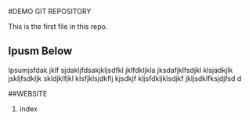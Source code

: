 #DEMO GIT REPOSITORY

This is the first file in this repo.

## Ipusm Below

Ipsumjsfdak jklf sjdakljfdsakjkljsdfkl jklfdkljkla jksdafjklfsdjkl klsjadkjlk jskljfsdkljk skldjklfjkl klsfjklsjdkflj kjsdkjf kljsfdkljklsdjkf jkljsdklfksjdjfsd d

##WEBSITE

1. index
